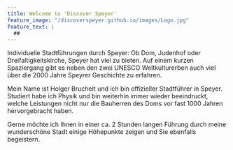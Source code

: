 ```yaml
---
title: Welcome to 'Discover Speyer'
feature_image: "/discoverspeyer.github.io/images/Logo.jpg"
feature_text: |
  ## 
---
```


Individuelle Stadtführungen durch Speyer: Ob Dom, Judenhof oder Dreifaltigkeitskirche, Speyer hat viel zu bieten. Auf einem kurzen Spaziergang gibt es neben den zwei UNESCO Weltkulturerben auch viel über die 2000 Jahre Speyrer Geschichte zu erfahren.

Mein Name ist Holger Bruchelt und ich bin offizieller Stadtführer in Speyer. Studiert habe ich Physik und bin weiterhin immer wieder beeindruckt, welche Leistungen nicht nur die Bauherren des Doms vor fast 1000 Jahren hervorgebracht haben.

Gerne möchte ich Ihnen in einer ca. 2 Stunden langen Führung durch meine wunderschöne Stadt einige Höhepunkte zeigen und Sie ebenfalls begeistern.
